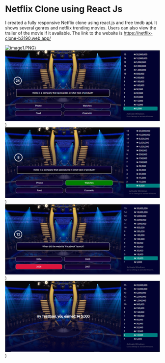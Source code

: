 # Netflix Clone using React Js
I created a fully responsive Netflix clone using react.js and free tmdb api. It shows several genres and netflix trending movies. Users can also view the trailer of the movie if it available. The link to the website is https://netflix-clone-b3190.web.app/






![image1.PNG](https://github.com/Tim1119/netflix-clone/blob/main/src/assets/image1.PNG?raw=true))
![image2.PNG](https://github.com/Tim1119/who-wants-to-be-a-millionaire/blob/main/src/assets/final-images/image2.PNG?raw=true))
![image3.PNG](https://github.com/Tim1119/who-wants-to-be-a-millionaire/blob/main/src/assets/final-images/image3.PNG?raw=true))
![image4.PNG](https://github.com/Tim1119/who-wants-to-be-a-millionaire/blob/main/src/assets/final-images/image4.PNG?raw=true))
![image5.PNG](https://github.com/Tim1119/who-wants-to-be-a-millionaire/blob/main/src/assets/final-images/image5.PNG?raw=true))

